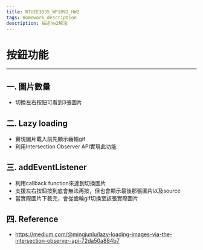 ```yaml
---
title: NTUEE3035_WP1092_HW2
tags: Homework_description
description: 描述hw2解法
---
```


# 按鈕功能
------------
## 一. 圖片數量
* 切換左右按鈕可看到3張圖片

## 二. Lazy loading
* 實現圖片載入前先顯示齒輪gif
* 利用Intersection Observer API實現此功能

## 三. addEventListener
* 利用callback function來達到切換圖片
* 支援左右按鈕按到底會無法再按，但也會顯示最後那張圖片以及source
* 當實際圖片下載完，會從齒輪gif切換至該張實際圖片

## 四. Reference
* https://medium.com/@mingjunlu/lazy-loading-images-via-the-intersection-observer-api-72da50a884b7